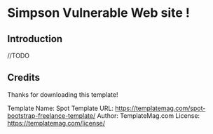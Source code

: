 # Simpson Vulnerable Web site !

## Introduction

 //TODO

## Credits
Thanks for downloading this template!

Template Name: Spot
Template URL: https://templatemag.com/spot-bootstrap-freelance-template/
Author: TemplateMag.com
License: https://templatemag.com/license/